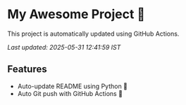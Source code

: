# My Awesome Project 🚀

This project is automatically updated using GitHub Actions.

_Last updated: 2025-05-31 12:41:59 IST_

## Features
- Auto-update README using Python 🐍
- Auto Git push with GitHub Actions 🤖
